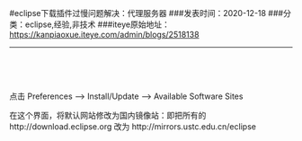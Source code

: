 #eclipse下载插件过慢问题解决：代理服务器
###发表时间：2020-12-18
###分类：eclipse,经验,非技术
###iteye原始地址：<a href="https://kanpiaoxue.iteye.com/admin/blogs/2518138" target="_blank">https://kanpiaoxue.iteye.com/admin/blogs/2518138</a>

---

<div class="iteye-blog-content-contain" style="font-size: 14px;"> 
 <p>&nbsp;</p> 
 <p>&nbsp;</p> 
 <p>点击 Preferences –&gt; Install/Update –&gt; Available Software Sites&nbsp;</p> 
 <p>在这个界面，将默认网站修改为国内镜像站：即把所有的http://download.eclipse.org 改为 http://mirrors.ustc.edu.cn/eclipse</p> 
 <p>&nbsp;</p> 
</div>